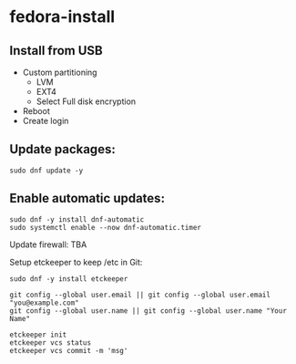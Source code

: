 # fedora-install

## Install from USB

- Custom partitioning
    - LVM
    - EXT4
    - Select Full disk encryption
- Reboot
- Create login

## Update packages:

    sudo dnf update -y

## Enable automatic updates:

    sudo dnf -y install dnf-automatic
    sudo systemctl enable --now dnf-automatic.timer

Update firewall: TBA


Setup etckeeper to keep /etc in Git:

    sudo dnf -y install etckeeper

    git config --global user.email || git config --global user.email "you@example.com"
    git config --global user.name || git config --global user.name "Your Name"

    etckeeper init
    etckeeper vcs status
    etckeeper vcs commit -m 'msg'

